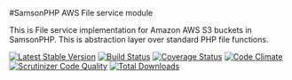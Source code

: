 #SamsonPHP AWS File service module

This is File service implementation for Amazon AWS S3 buckets in SamsonPHP.
This is abstraction layer over standard PHP file functions. 
 
[![Latest Stable Version](https://poser.pugx.org/samsonos/php_fs_aws/v/stable.svg)](https://packagist.org/packages/samsonos/php_fs_aws)
[![Build Status](https://travis-ci.org/samsonos/php_fs_aws.png)](https://travis-ci.org/samsonos/php_fs_aws)
[![Coverage Status](https://img.shields.io/coveralls/samsonos/php_fs_aws.svg)](https://coveralls.io/r/samsonos/php_fs_aws?branch=master)
[![Code Climate](https://codeclimate.com/github/samsonos/php_fs_aws/badges/gpa.svg)](https://codeclimate.com/github/samsonos/php_fs_aws)
[![Scrutinizer Code Quality](https://scrutinizer-ci.com/g/samsonos/php_fs_aws/badges/quality-score.png?b=master)](https://scrutinizer-ci.com/g/samsonos/php_fs_aws/?branch=master)
[![Total Downloads](https://poser.pugx.org/samsonos/php_fs_aws/downloads.svg)](https://packagist.org/packages/samsonos/php_fs_aws)
